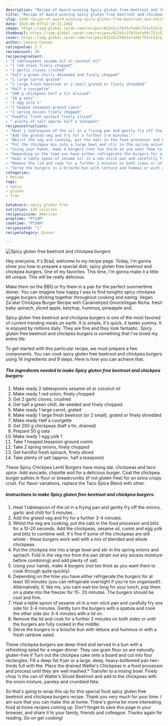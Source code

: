 ```yaml
---
description: "Recipe of Award-winning Spicy gluten free beetroot and chickpea burgers"
title: "Recipe of Award-winning Spicy gluten free beetroot and chickpea burgers"
slug: 1448-recipe-of-award-winning-spicy-gluten-free-beetroot-and-chickpea-burgers
date: 2020-08-07T12:19:23.246Z
image: https://img-global.cpcdn.com/recipes/622d1c2f835afa99/751x532cq70/spicy-gluten-free-beetroot-and-chickpea-burgers-recipe-main-photo.jpg
thumbnail: https://img-global.cpcdn.com/recipes/622d1c2f835afa99/751x532cq70/spicy-gluten-free-beetroot-and-chickpea-burgers-recipe-main-photo.jpg
cover: https://img-global.cpcdn.com/recipes/622d1c2f835afa99/751x532cq70/spicy-gluten-free-beetroot-and-chickpea-burgers-recipe-main-photo.jpg
author: Lenora Cannon
ratingvalue: 3.7
reviewcount: 10
recipeingredient:
- "2 tablespoons sesame oil or coconut oil"
- "1 red onion finely chopped"
- "2 garlic cloves crushed"
- "half a green chilli deseeded and finely chopped"
- "1 large carrot grated"
- "1 large fresh beetroot or 2 small grated or finely shredded"
- "Half a courgette"
- "200 g chickpeas half a tin drained"
- "50 g oats"
- "1 egg yolk 1"
- "1 heaped teaspoon ground cumin"
- "2 spring onions finely chopped"
- "handful fresh spinach finely sliced"
- " plenty of salt approx half a teaspoon"
recipeinstructions:
- "Heat 1 tablespoon of the oil in a frying pan and gently fry off the onions, garlic and chilli for 5 minutes."
- "Add the grated veg and fry for a further 3-4 minutes."
- "Whilst the veg are cooking, put the oats in the food processor and blitz for a 10-20 seconds. Add the chickpeas, sesame oil, cumin and egg yolk and blitz to combine well. It&#39;s fine if some of the chickpeas are still whole - these burgers work well with a mix of blended and whole chickpeas."
- "Put the chickpea mix into a large bowl and stir in the spring onions and spinach. Fold in the veg mix from the pan (drain out any excess moisture before combining) and add plenty of salt."
- "Using your hands, make 4 burgers (not too thick as you want them to cook through quite quickly)"
- "Depending on the time you have either refrigerate the burgers for at least 30 minutes (you can refrigerate overnight if you&#39;re too organised!). Alternatively, if, like me, you cant wait too long for your lunch, pop them on a plate into the freezer for 15- 20 minutes. The burgers should be cool and firm."
- "Heat a table spoon of sesame oil in a non-stick pan and carefully fry one side for 3-4 minutes. Gently turn the burgers with a spatula and cook the other side dor 3-4 minutes with a lid on."
- "Remove the lid and cook for a further 2 minutes on both sides or until the burgers are fully cooked in the middle."
- "Serve the burgers in a brioche bun with lettuce and hummus or with a fresh rainbow salad."
categories:
- Recipe
tags:
- spicy
- gluten
- free

katakunci: spicy gluten free 
nutrition: 126 calories
recipecuisine: American
preptime: "PT14M"
cooktime: "PT36M"
recipeyield: "1"
recipecategory: Dinner

---
```



![Spicy gluten free beetroot and chickpea burgers](https://img-global.cpcdn.com/recipes/622d1c2f835afa99/751x532cq70/spicy-gluten-free-beetroot-and-chickpea-burgers-recipe-main-photo.jpg)

Hey everyone, it's Brad, welcome to my recipe page. Today, I'm gonna show you how to prepare a special dish, spicy gluten free beetroot and chickpea burgers. One of my favorites. This time, I'm gonna make it a little bit unique. This will be really delicious.

Make them on the BBQ or fry them in a pan for the perfect summertime dinner. You can imagine how happy I was to find tonights spicy chickpea veggie burgers sticking together throughout cooking and eating. Vegan Za&#39;atar Chickpea Burger Recipe with Caramelized OnionsVegan Richa. fresh baby spinach, sliced apple, ketchup, hummus, pineapple and.

Spicy gluten free beetroot and chickpea burgers is one of the most favored of current trending meals on earth. It is simple, it's quick, it tastes yummy. It is enjoyed by millions daily. They are fine and they look fantastic. Spicy gluten free beetroot and chickpea burgers is something that I've loved my entire life.


To get started with this particular recipe, we must prepare a few components. You can cook spicy gluten free beetroot and chickpea burgers using 14 ingredients and 9 steps. Here is how you can achieve that.

<!--inarticleads1-->

##### The ingredients needed to make Spicy gluten free beetroot and chickpea burgers:

1. Make ready 2 tablespoons sesame oil or coconut oil
1. Make ready 1 red onion, finely chopped
1. Get 2 garlic cloves, crushed
1. Get half a green chilli, de-seeded and finely chopped
1. Make ready 1 large carrot, grated
1. Make ready 1 large fresh beetroot (or 2 small), grated or finely shredded
1. Make ready Half a courgette
1. Get 200 g chickpeas (half a tin, drained)
1. Prepare 50 g oats
1. Make ready 1 egg yolk 1
1. Take 1 heaped teaspoon ground cumin
1. Take 2 spring onions, finely chopped
1. Get handful fresh spinach, finely sliced
1. Take  plenty of salt (approx. half a teaspoon)


These Spicy Chickpea Lentil Burgers have mung dal, chickpeas and taco spice. Add avocado, chipotle aioli for a delicious burger. Coat the chickpea burger patties in flour or breadcrumbs (if not gluten free) for an extra crispy crust. For flavor variations, replace the Taco Spice Blend with other. 

<!--inarticleads2-->

##### Instructions to make Spicy gluten free beetroot and chickpea burgers:

1. Heat 1 tablespoon of the oil in a frying pan and gently fry off the onions, garlic and chilli for 5 minutes.
1. Add the grated veg and fry for a further 3-4 minutes.
1. Whilst the veg are cooking, put the oats in the food processor and blitz for a 10-20 seconds. Add the chickpeas, sesame oil, cumin and egg yolk and blitz to combine well. It&#39;s fine if some of the chickpeas are still whole - these burgers work well with a mix of blended and whole chickpeas.
1. Put the chickpea mix into a large bowl and stir in the spring onions and spinach. Fold in the veg mix from the pan (drain out any excess moisture before combining) and add plenty of salt.
1. Using your hands, make 4 burgers (not too thick as you want them to cook through quite quickly)
1. Depending on the time you have either refrigerate the burgers for at least 30 minutes (you can refrigerate overnight if you&#39;re too organised!). Alternatively, if, like me, you cant wait too long for your lunch, pop them on a plate into the freezer for 15- 20 minutes. The burgers should be cool and firm.
1. Heat a table spoon of sesame oil in a non-stick pan and carefully fry one side for 3-4 minutes. Gently turn the burgers with a spatula and cook the other side dor 3-4 minutes with a lid on.
1. Remove the lid and cook for a further 2 minutes on both sides or until the burgers are fully cooked in the middle.
1. Serve the burgers in a brioche bun with lettuce and hummus or with a fresh rainbow salad.


These chickpea burgers are deep-fried and served in a bun with a refreshing salad for a vegan dinner. They use gram flour so are naturally gluten-free if Turn out the chickpea cake onto a board and cut into four rectangles. Fill a deep-fat fryer or a large, deep, heavy-bottomed pan two-thirds full with the. Place the drained Wattie&#39;s Chickpeas in a food processor and process until they are well mashed.* Transfer to a mixing bowl. Finely chop ½ the can of Wattie&#39;s Sliced Beetroot and add to the chickpeas with the onion mixture, parsley and crumbled feta. 

So that's going to wrap this up for this special food spicy gluten free beetroot and chickpea burgers recipe. Thank you very much for your time. I am sure that you can make this at home. There's gonna be more interesting food at home recipes coming up. Don't forget to save this page in your browser, and share it to your family, friends and colleague. Thanks again for reading. Go on get cooking!
